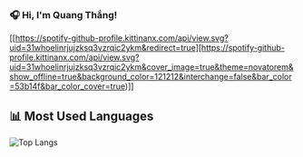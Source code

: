 ### 🎧 Hi, I'm Quang Thắng!

[[https://spotify-github-profile.kittinanx.com/api/view.svg?uid=31whoelinrjujzksq3vzrqic2ykm&redirect=true][https://spotify-github-profile.kittinanx.com/api/view.svg?uid=31whoelinrjujzksq3vzrqic2ykm&cover_image=true&theme=novatorem&show_offline=true&background_color=121212&interchange=false&bar_color=53b14f&bar_color_cover=true)]]

## 📊 Most Used Languages
![Top Langs](https://github-readme-stats.vercel.app/api/top-langs/?username=quangthangit&layout=compact&langs_count=8&theme=radical)
